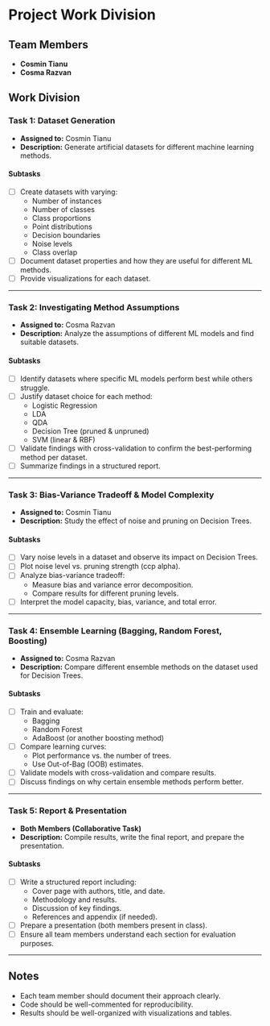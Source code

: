 # Project Work Division

## Team Members
- **Cosmin Tianu**  
- **Cosma Razvan**  

## Work Division

### **Task 1: Dataset Generation**  
- **Assigned to:** Cosmin Tianu  
- **Description:** Generate artificial datasets for different machine learning methods.  
#### **Subtasks**  
- [ ] Create datasets with varying:  
  - Number of instances  
  - Number of classes  
  - Class proportions  
  - Point distributions  
  - Decision boundaries  
  - Noise levels  
  - Class overlap  
- [ ] Document dataset properties and how they are useful for different ML methods.  
- [ ] Provide visualizations for each dataset.  

---

### **Task 2: Investigating Method Assumptions**  
- **Assigned to:** Cosma Razvan  
- **Description:** Analyze the assumptions of different ML models and find suitable datasets.  
#### **Subtasks**  
- [ ] Identify datasets where specific ML models perform best while others struggle.  
- [ ] Justify dataset choice for each method:  
  - Logistic Regression  
  - LDA  
  - QDA  
  - Decision Tree (pruned & unpruned)  
  - SVM (linear & RBF)  
- [ ] Validate findings with cross-validation to confirm the best-performing method per dataset.  
- [ ] Summarize findings in a structured report.  

---

### **Task 3: Bias-Variance Tradeoff & Model Complexity**  
- **Assigned to:** Cosmin Tianu  
- **Description:** Study the effect of noise and pruning on Decision Trees.  
#### **Subtasks**  
- [ ] Vary noise levels in a dataset and observe its impact on Decision Trees.  
- [ ] Plot noise level vs. pruning strength (ccp alpha).  
- [ ] Analyze bias-variance tradeoff:  
  - Measure bias and variance error decomposition.  
  - Compare results for different pruning levels.  
- [ ] Interpret the model capacity, bias, variance, and total error.  

---

### **Task 4: Ensemble Learning (Bagging, Random Forest, Boosting)**  
- **Assigned to:** Cosma Razvan  
- **Description:** Compare different ensemble methods on the dataset used for Decision Trees.  
#### **Subtasks**  
- [ ] Train and evaluate:  
  - Bagging  
  - Random Forest  
  - AdaBoost (or another boosting method)  
- [ ] Compare learning curves:  
  - Plot performance vs. the number of trees.  
  - Use Out-of-Bag (OOB) estimates.  
- [ ] Validate models with cross-validation and compare results.  
- [ ] Discuss findings on why certain ensemble methods perform better.  

---

### **Task 5: Report & Presentation**  
- **Both Members (Collaborative Task)**  
- **Description:** Compile results, write the final report, and prepare the presentation.  
#### **Subtasks**  
- [ ] Write a structured report including:  
  - Cover page with authors, title, and date.  
  - Methodology and results.  
  - Discussion of key findings.  
  - References and appendix (if needed).  
- [ ] Prepare a presentation (both members present in class).  
- [ ] Ensure all team members understand each section for evaluation purposes.  

---

## **Notes**  
- Each team member should document their approach clearly.  
- Code should be well-commented for reproducibility.  
- Results should be well-organized with visualizations and tables.  
